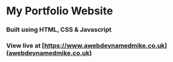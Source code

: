 # My Portfolio Website

### Built using HTML, CSS & Javascript

### View live at [https://www.awebdevnamedmike.co.uk](awebdevnamedmike.co.uk)

